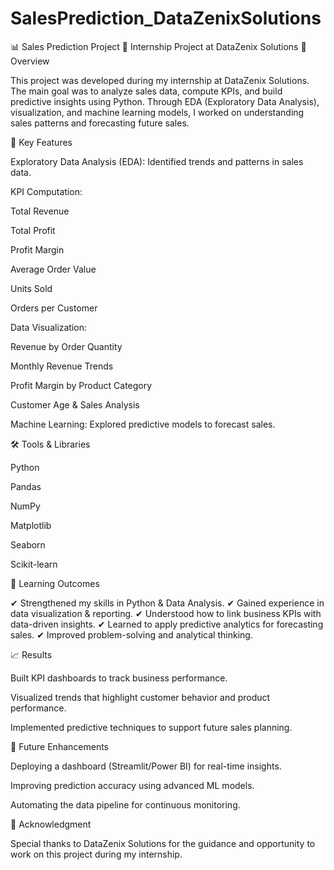 # SalesPrediction_DataZenixSolutions
📊 Sales Prediction Project
🚀 Internship Project at DataZenix Solutions
📌 Overview

This project was developed during my internship at DataZenix Solutions.
The main goal was to analyze sales data, compute KPIs, and build predictive insights using Python.
Through EDA (Exploratory Data Analysis), visualization, and machine learning models, I worked on understanding sales patterns and forecasting future sales.

🔑 Key Features

Exploratory Data Analysis (EDA): Identified trends and patterns in sales data.

KPI Computation:

Total Revenue

Total Profit

Profit Margin

Average Order Value

Units Sold

Orders per Customer

Data Visualization:

Revenue by Order Quantity

Monthly Revenue Trends

Profit Margin by Product Category

Customer Age & Sales Analysis

Machine Learning: Explored predictive models to forecast sales.

🛠️ Tools & Libraries

Python

Pandas

NumPy

Matplotlib

Seaborn

Scikit-learn

🎯 Learning Outcomes

✔ Strengthened my skills in Python & Data Analysis.
✔ Gained experience in data visualization & reporting.
✔ Understood how to link business KPIs with data-driven insights.
✔ Learned to apply predictive analytics for forecasting sales.
✔ Improved problem-solving and analytical thinking.

📈 Results

Built KPI dashboards to track business performance.

Visualized trends that highlight customer behavior and product performance.

Implemented predictive techniques to support future sales planning.

📌 Future Enhancements

Deploying a dashboard (Streamlit/Power BI) for real-time insights.

Improving prediction accuracy using advanced ML models.

Automating the data pipeline for continuous monitoring.

🙌 Acknowledgment

Special thanks to DataZenix Solutions for the guidance and opportunity to work on this project during my internship.

